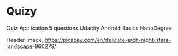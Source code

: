 # Quizy
Quiz Application 5 questions Udacity Android Basics NanoDegree

Header Image, https://pixabay.com/en/delicate-arch-night-stars-landscape-960279/
